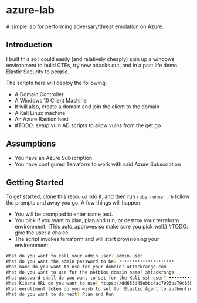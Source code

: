 # azure-lab
A simple lab for performing adversary/threat emulation on Azure. 


## Introduction
I built this so I could easily (and relatively cheaply) spin up a windows environment to build CTFs, try new attacks out, and in a past life demo Elastic Security to people. 

The scripts here will deploy the following. 

- A Domain Controller
- A Windows 10 Client Machine
- It will also, create a domain and join the client to the domain
- A Kali Linux machine
- An Azure Bastion host 
- #TODO: setup vuln AD scripts to allow vulns from the get go

## Assumptions
- You have an Azure Subscription
- You have configured Terraform to work with said Azure Subscription


## Getting Started 
To get started, clone this repo. `cd` into it, and then run `ruby runner.rb` follow the prompts and away you go. A few things will happen. 
- You will be prompted to enter some text. 
- You pick if you want to plan, plan and run, or destroy your terraform environment. (This auto_approves so make sure you pick well.) #TODO: give the user a choice. 
- The script invokes terraform and will start provisioning your environnment. 

```bash
What do you want to call your admin user? admin-user
What do you want the admin password to be? •••••••••••••••••••••
What name do you want to use for your domain? attackrange.com
What do you want to use for the netbios domain name? attackrange
What password shall do you want to set for the Kali ssh user? •••••••••••••••••••••
What Kibana URL do you want to use? https://dd655d45ebbc4ac7993ba79c65be59d3.fleet.eastus2.azure.elastic-cloud.com:443
What enrollment token do you wish to set for Elastic Agent to authenticate with? ••••••••••••••••••••••••••••••••••••••••••••••••••••••••••••
What do you want to do next? Plan and Run
```
